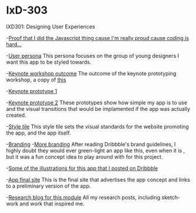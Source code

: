 # IxD-303
IXD301: Designing User Experiences

-[Proof that I did the Javascript thing cause I'm really proud cause coding is hard...](https://twitter.com/HannahLizSharp/status/829087025404006403)

-[User persona](http://hannahsharpblog.tumblr.com/post/160408188116/drizzzle-user-profile-while-talking-about-my-app)
This persona focuses on the group of young designers I want this app to be styled towards.

-[Keynote workshop outcome](https://www.dropbox.com/s/a5h80rfk6kjm7qo/TacoPrototype.m4v?dl=0)
The outcome of the keynote prototyping workshop, a copy of [this](https://capptivate.co/2014/11/23/goji/)

-[Keynote prototype 1](https://www.dropbox.com/s/54qdiptqlfen7hl/Drizzzle1.m4v?dl=0)

-[Keynote prototype 2](https://www.dropbox.com/s/iozp4h3raadqpgl/DrizzzlePrototype2.m4v?dl=0)
These prototypes show how simple my app is to use and the visual transitions that would be implamented if the app was actually created.

-[Style tile](http://hannahsharpblog.tumblr.com/post/160412020396/weather-app-style-tile-this-style-tile-shows-the)
This style tile sets the visual standards for the website promoting the app, and the app itself.

-[Branding](https://Hannah02.github.io/IxD-303/Branding.png)
-[More branding](https://Hannah02.github.io/IxD-303/Branding2.png)
After reading Dribbble's brand guidelines, I highly doubt they would ever green-light an app like this, even when it is , but it was a fun concept idea to play around with for this project.

-[Some of the illustrations for this app that I posted on Dribbble](https://dribbble.com/HannahLizSharp/projects/494585-Weather-App)

-[App final site](https://Hannah02.github.io/IxD-303/DrizzzleSite/index.html)
This is the final site that advertises the app concept and links to a preliminary version of the app.

-[Research blog for this module](http://hannahsharpblog.tumblr.com/search/ixd303)
All my research posts, including sketch-work and work that inspired me.
